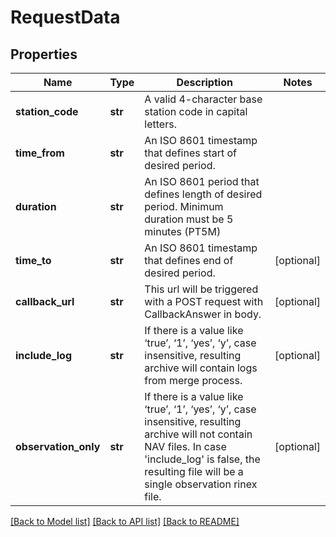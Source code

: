 # RequestData

## Properties
Name | Type | Description | Notes
------------ | ------------- | ------------- | -------------
**station_code** | **str** | A valid 4-character base station code in capital letters. | 
**time_from** | **str** | An ISO 8601 timestamp that defines start of desired period. | 
**duration** | **str** | An ISO 8601 period that defines length of desired period. Minimum duration must be 5 minutes (PT5M) | 
**time_to** | **str** | An ISO 8601 timestamp that defines end of desired period. | [optional] 
**callback_url** | **str** | This url will be triggered with a POST request with CallbackAnswer in body. | [optional] 
**include_log** | **str** | If there is a value like ‘true’, ‘1’, ‘yes’, ‘y’, case insensitive, resulting archive will contain logs from merge process. | [optional] 
**observation_only** | **str** | If there is a value like ‘true’, ‘1’, ‘yes’, ‘y’, case insensitive, resulting archive will not contain NAV files. In case &#39;include_log&#39; is false, the resulting file will be a single observation rinex file. | [optional] 

[[Back to Model list]](../README.md#documentation-for-models) [[Back to API list]](../README.md#documentation-for-api-endpoints) [[Back to README]](../README.md)


